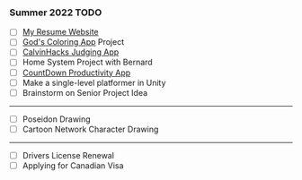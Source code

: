 ### Summer 2022 TODO
- [ ] [My Resume Website](https://github.com/sebems/cv)
- [ ] [God's Coloring App](https://github.com/LightSys/gods-story-colouring-app/tree/react_branch) Project 
- [ ] [CalvinHacks Judging App](https://github.com/sebems/cal-hacks-web-app)
- [ ] Home System Project with Bernard
- [ ] [CountDown Productivity App](https://github.com/sebems/anIdea)
- [ ] Make a single-level platformer in Unity
- [ ] Brainstorm on Senior Project Idea
----
- [ ] Poseidon Drawing
- [ ] Cartoon Network Character Drawing
----
- [ ] Drivers License Renewal
- [ ] Applying for Canadian Visa

